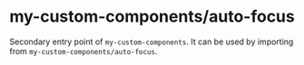 # my-custom-components/auto-focus

Secondary entry point of `my-custom-components`. It can be used by importing from `my-custom-components/auto-focus`.

